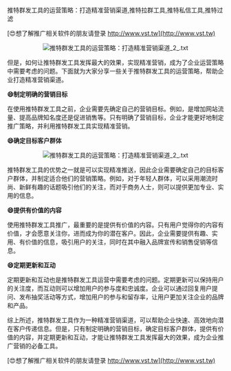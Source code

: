推特群发工具的运营策略：打造精准营销渠道,推特拉群工具,推特私信工具,推特过滤

[😍想了解推广相关软件的朋友请登录 http://www.vst.tw](http://www.vst.tw)

 <center><img src="https://vst.tw/MP4/tuiguang/png/1.png" alt="推特群发工具的运营策略：打造精准营销渠道_2_.txt"></center>

但是，如何让推特群发工具发挥最大的效果，实现精准营销，成为了企业运营策略中需要考虑的问题。下面就为大家分享一些关于推特群发工具的运营策略，帮助企业打造精准营销渠道。

**😄制定明确的营销目标**

在使用推特群发工具之前，企业需要先确定自己的营销目标。例如，是增加网站流量、提高品牌知名度还是促进销售等。只有明确了营销目标，企业才能更好地制定推广策略，并利用推特群发工具实现精准营销。

**😄确定目标客户群体**

 <center><img src="https://vst.tw/MP4/tuiguang/png/3.png" alt="推特群发工具的运营策略：打造精准营销渠道_2_.txt"></center>

推特群发工具的优势之一就是可以实现精准推送，因此企业需要确定自己的目标客户群体，并制定适合他们的营销策略。例如，对于年轻人群体，可以采用潮流时尚、新鲜有趣的话题吸引他们的关注，而对于商务人士，则可以提供更加专业、实用的信息。

**😄提供有价值的内容**

使用推特群发工具推广，最重要的是提供有价值的内容。只有用户觉得你的内容有价值，才会愿意关注你，进而成为你的潜在客户。因此，企业需要提供有趣、实用、有价值的信息，吸引用户的关注，同时在其中融入品牌宣传和销售促销等信息。

**😄定期更新和互动**

定期更新和互动也是推特群发工具运营中需要考虑的问题。定期更新可以保持用户的关注度，而互动则可以增加用户的参与度和忠诚度。企业可以通过回复用户提问、发布抽奖活动等方式，增加用户的参与和留存率，让用户更加关注企业的品牌和产品。

综上所述，推特群发工具作为一种精准营销渠道，可以帮助企业快速、高效地向潜在客户传递信息。但是，只有制定明确的营销目标，确定目标客户群体，提供有价值的内容，并定期更新和互动，才能让推特群发工具发挥最大的效果，成为企业推广营销的必备工具。

[😍想了解推广相关软件的朋友请登录 http://www.vst.tw](http://www.vst.tw)



